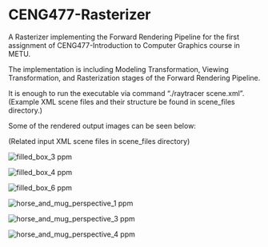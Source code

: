# CENG477-Rasterizer

A Rasterizer implementing the Forward Rendering Pipeline for the first assignment of CENG477-Introduction to Computer Graphics course in METU.

The implementation is including Modeling Transformation, Viewing Transformation, and Rasterization stages of the Forward Rendering Pipeline.

It is enough to run the executable via command “./raytracer scene.xml”. (Example XML scene files and their structure be found in scene_files directory.)

Some of the rendered output images can be seen below:

(Related input XML scene files in scene_files directory)


![filled_box_3 ppm](https://user-images.githubusercontent.com/58374690/224550520-d4fb62c1-740e-4e9e-89fc-8666acd798a1.png)


![filled_box_4 ppm](https://user-images.githubusercontent.com/58374690/224550521-39e78c12-f11c-4882-8d3b-166d2188455a.png)


![filled_box_6 ppm](https://user-images.githubusercontent.com/58374690/224550523-deba9e0d-75a7-4680-a27a-ef3214f47ac1.png)


![horse_and_mug_perspective_1 ppm](https://user-images.githubusercontent.com/58374690/224550500-b50b4b6e-1092-4114-9e08-6631b55d4873.png)


![horse_and_mug_perspective_3 ppm](https://user-images.githubusercontent.com/58374690/224550503-b3f3eec5-468d-4cd1-a377-e8b7c0db8a07.png)


![horse_and_mug_perspective_4 ppm](https://user-images.githubusercontent.com/58374690/224550504-e5c807e9-d267-4c8b-a529-ec3a7b759ab8.png)

